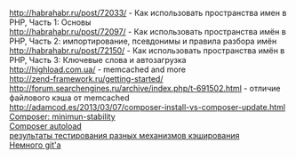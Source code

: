 http://habrahabr.ru/post/72033/ - Как использовать пространства имен в PHP, Часть 1: Основы<br/>
http://habrahabr.ru/post/72097/ - Как использовать пространства имён в PHP, Часть 2: импортирование, псевдонимы и правила разбора имён<br/>
http://habrahabr.ru/post/72150/ - Как использовать пространства имён в PHP, Часть 3: Ключевые слова и автозагрузка<br/>
http://highload.com.ua/ - memcached and more<br/>
http://zend-framework.ru/getting-started/ <br/>
http://forum.searchengines.ru/archive/index.php/t-691502.html - отличие файлового кэша от memcached <br/>
http://adamcod.es/2013/03/07/composer-install-vs-composer-update.html <br/>
<a href="http://rodush.com/2012/07/composer-minimum-stability-%D0%BF%D0%BE-%D1%83%D0%BC%D0%BE%D0%BB%D1%87%D0%B0%D0%BD%D0%B8%D1%8E-%D1%81%D1%87%D0%B8%D1%82%D0%B0%D0%B5%D1%82%D1%81%D1%8F-stable/">Composer: minimun-stability</a><br/>
<a href="http://4devs.io/a/autoload-composer">Composer autoload</a><br/>
<a href="http://www.balancer.ru/tech/forum/2011/05/t82115--testy-proizvoditelnost-raznykh-mekhanizmov-keshirovaniya-v-p.7369.html">результаты тестирования разных механизмов кэширования</a><br/>
<a href="http://evtuhovich.ru/blog/2009/04/03/git-reset/">Немного git'а</a>
